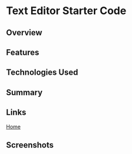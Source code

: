 # Text Editor Starter Code
## Overview


## Features


## Technologies Used


## Summary


## Links
[Home](https://github.com/san1718/mc19-Text_Editor)
<br />

## Screenshots
